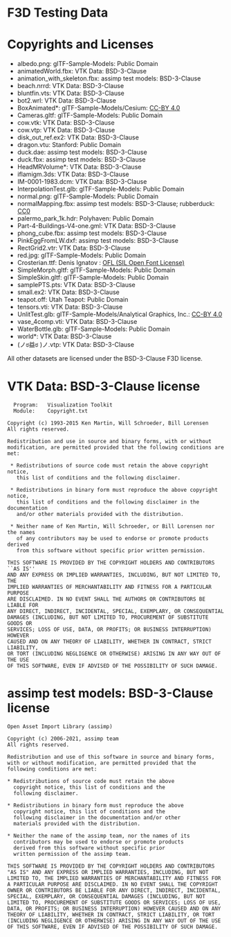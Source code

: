# F3D Testing Data

# Copyrights and Licenses

- albedo.png: glTF-Sample-Models: Public Domain
- animatedWorld.fbx: VTK Data: BSD-3-Clause
- animation_with_skeleton.fbx: assimp test models: BSD-3-Clause
- beach.nrrd: VTK Data: BSD-3-Clause
- bluntfin.vts: VTK Data: BSD-3-Clause
- bot2.wrl: VTK Data: BSD-3-Clause
- BoxAnimated*: glTF-Sample-Models/Cesium: [CC-BY 4.0](https://creativecommons.org/licenses/by/4.0/)
- Cameras.gltf: glTF-Sample-Models: Public Domain
- cow.vtk: VTK Data: BSD-3-Clause
- cow.vtp: VTK Data: BSD-3-Clause
- disk_out_ref.ex2: VTK Data: BSD-3-Clause
- dragon.vtu: Stanford: Public Domain
- duck.dae: assimp test models: BSD-3-Clause
- duck.fbx: assimp test models: BSD-3-Clause
- HeadMRVolume*: VTK Data: BSD-3-Clause
- iflamigm.3ds: VTK Data: BSD-3-Clause
- IM-0001-1983.dcm: VTK Data: BSD-3-Clause
- InterpolationTest.glb: glTF-Sample-Models: Public Domain
- normal.png: glTF-Sample-Models: Public Domain
- normalMapping.fbx: assimp test models: BSD-3-Clause; rubberduck: [CC0](https://creativecommons.org/publicdomain/zero/1.0/)
- palermo_park_1k.hdr: Polyhaven: Public Domain
- Part-4-Buildings-V4-one.gml: VTK Data: BSD-3-Clause
- phong_cube.fbx: assimp test models: BSD-3-Clause
- PinkEggFromLW.dxf: assimp test models: BSD-3-Clause
- RectGrid2.vtr: VTK Data: BSD-3-Clause
- red.jpg: glTF-Sample-Models: Public Domain
- Crosterian.ttf: Denis Ignatov : [OFL (SIL Open Font License)](https://scripts.sil.org/cms/scripts/page.php?site_id=nrsi&id=OFL)
- SimpleMorph.gltf: glTF-Sample-Models: Public Domain
- SimpleSkin.gltf: glTF-Sample-Models: Public Domain
- samplePTS.pts: VTK Data: BSD-3-Clause
- small.ex2: VTK Data: BSD-3-Clause
- teapot.off: Utah Teapot: Public Domain
- tensors.vti: VTK Data: BSD-3-Clause
- UnlitTest.glb: glTF-Sample-Models/Analytical Graphics, Inc.: [CC-BY 4.0](https://creativecommons.org/licenses/by/4.0/)
- vase_4comp.vti: VTK Data: BSD-3-Clause
- WaterBottle.glb: glTF-Sample-Models: Public Domain
- world*: VTK Data: BSD-3-Clause
- (ノಠ益ಠ )ノ.vtp: VTK Data: BSD-3-Clause

All other datasets are licensed under the BSD-3-Clause F3D license.

# VTK Data: BSD-3-Clause license

```
  Program:   Visualization Toolkit
  Module:    Copyright.txt

Copyright (c) 1993-2015 Ken Martin, Will Schroeder, Bill Lorensen
All rights reserved.

Redistribution and use in source and binary forms, with or without
modification, are permitted provided that the following conditions are met:

 * Redistributions of source code must retain the above copyright notice,
   this list of conditions and the following disclaimer.

 * Redistributions in binary form must reproduce the above copyright notice,
   this list of conditions and the following disclaimer in the documentation
   and/or other materials provided with the distribution.

 * Neither name of Ken Martin, Will Schroeder, or Bill Lorensen nor the names
   of any contributors may be used to endorse or promote products derived
   from this software without specific prior written permission.

THIS SOFTWARE IS PROVIDED BY THE COPYRIGHT HOLDERS AND CONTRIBUTORS ``AS IS''
AND ANY EXPRESS OR IMPLIED WARRANTIES, INCLUDING, BUT NOT LIMITED TO, THE
IMPLIED WARRANTIES OF MERCHANTABILITY AND FITNESS FOR A PARTICULAR PURPOSE
ARE DISCLAIMED. IN NO EVENT SHALL THE AUTHORS OR CONTRIBUTORS BE LIABLE FOR
ANY DIRECT, INDIRECT, INCIDENTAL, SPECIAL, EXEMPLARY, OR CONSEQUENTIAL
DAMAGES (INCLUDING, BUT NOT LIMITED TO, PROCUREMENT OF SUBSTITUTE GOODS OR
SERVICES; LOSS OF USE, DATA, OR PROFITS; OR BUSINESS INTERRUPTION) HOWEVER
CAUSED AND ON ANY THEORY OF LIABILITY, WHETHER IN CONTRACT, STRICT LIABILITY,
OR TORT (INCLUDING NEGLIGENCE OR OTHERWISE) ARISING IN ANY WAY OUT OF THE USE
OF THIS SOFTWARE, EVEN IF ADVISED OF THE POSSIBILITY OF SUCH DAMAGE.
```

# assimp test models: BSD-3-Clause license

```
Open Asset Import Library (assimp)

Copyright (c) 2006-2021, assimp team
All rights reserved.

Redistribution and use of this software in source and binary forms,
with or without modification, are permitted provided that the
following conditions are met:

* Redistributions of source code must retain the above
  copyright notice, this list of conditions and the
  following disclaimer.

* Redistributions in binary form must reproduce the above
  copyright notice, this list of conditions and the
  following disclaimer in the documentation and/or other
  materials provided with the distribution.

* Neither the name of the assimp team, nor the names of its
  contributors may be used to endorse or promote products
  derived from this software without specific prior
  written permission of the assimp team.

THIS SOFTWARE IS PROVIDED BY THE COPYRIGHT HOLDERS AND CONTRIBUTORS
"AS IS" AND ANY EXPRESS OR IMPLIED WARRANTIES, INCLUDING, BUT NOT
LIMITED TO, THE IMPLIED WARRANTIES OF MERCHANTABILITY AND FITNESS FOR
A PARTICULAR PURPOSE ARE DISCLAIMED. IN NO EVENT SHALL THE COPYRIGHT
OWNER OR CONTRIBUTORS BE LIABLE FOR ANY DIRECT, INDIRECT, INCIDENTAL,
SPECIAL, EXEMPLARY, OR CONSEQUENTIAL DAMAGES (INCLUDING, BUT NOT
LIMITED TO, PROCUREMENT OF SUBSTITUTE GOODS OR SERVICES; LOSS OF USE,
DATA, OR PROFITS; OR BUSINESS INTERRUPTION) HOWEVER CAUSED AND ON ANY
THEORY OF LIABILITY, WHETHER IN CONTRACT, STRICT LIABILITY, OR TORT
(INCLUDING NEGLIGENCE OR OTHERWISE) ARISING IN ANY WAY OUT OF THE USE
OF THIS SOFTWARE, EVEN IF ADVISED OF THE POSSIBILITY OF SUCH DAMAGE.
```
